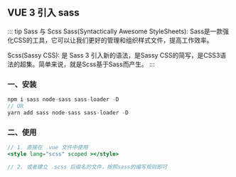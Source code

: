 ## VUE 3 引入 sass


::: tip Sass 与 Scss
Sass(Syntactically Awesome StyleSheets): Sass是一款强化CSS的工具，它可以让我们更好的管理和组织样式文件，提高工作效率。

Scss(Sassy CSS): 是 Sass 3 引入新的语法，是Sassy CSS的简写，是CSS3语法的超集。简单来说，就是Scss基于Sass而产生。
:::

### 一、安装
```js
npm i sass node-sass sass-loader -D
// OR
yarn add sass node-sass sass-loader -D
```

### 二、使用
```jsx
// 1. 直接在 .vue 文件中使用
<style lang="scss" scoped ></style>

// 2. 或者建立 .scss 后缀名的文件，按照sass的编写规则即可
```